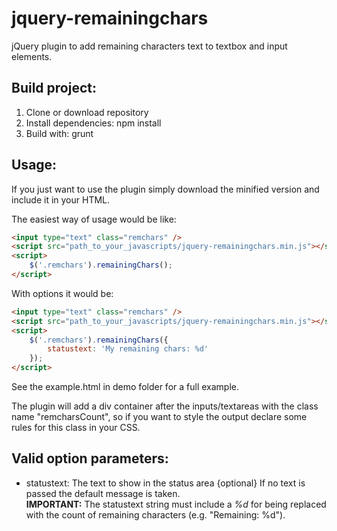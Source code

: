jquery-remainingchars
=====================

jQuery plugin to add remaining characters text to textbox and input elements. 

Build project:
--------------
1. Clone or download repository
1. Install dependencies: npm install
2. Build with: grunt

Usage:
------
If you just want to use the plugin simply download the minified version and include it in your HTML.

The easiest way of usage would be like:

```html
<input type="text" class="remchars" />
<script src="path_to_your_javascripts/jquery-remainingchars.min.js"></script>
<script>
    $('.remchars').remainingChars();
</script>
```

With options it would be:

```html
<input type="text" class="remchars" />
<script src="path_to_your_javascripts/jquery-remainingchars.min.js"></script>
<script>
    $('.remchars').remainingChars({
        statustext: 'My remaining chars: %d'
    });
</script>
```

See the example.html in demo folder for a full example.

The plugin will add a div container after the inputs/textareas with the class name "remcharsCount", so if you want to
style the output declare some rules for this class in your CSS.


Valid option parameters:
------------------------
* statustext: The text to show in the status area {optional} If no text is passed the default message is taken.  
**IMPORTANT:** The statustext string must include a *%d* for being replaced with the count of remaining characters (e.g. "Remaining: %d").

